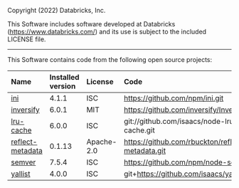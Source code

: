 Copyright (2022) Databricks, Inc.

This Software includes software developed at Databricks (https://www.databricks.com/) and its use is subject to the included LICENSE file.

---

This Software contains code from the following open source projects:

| Name                                                               | Installed version | License    | Code                                             |
| :----------------------------------------------------------------- | :---------------- | :--------- | :----------------------------------------------- |
| [ini](https://www.npmjs.com/package/ini)                           | 4.1.1             | ISC        | https://github.com/npm/ini.git                   |
| [inversify](https://www.npmjs.com/package/inversify)               | 6.0.1             | MIT        | https://github.com/inversify/InversifyJS.git     |
| [lru-cache](https://www.npmjs.com/package/lru-cache)               | 6.0.0             | ISC        | git://github.com/isaacs/node-lru-cache.git       |
| [reflect-metadata](https://www.npmjs.com/package/reflect-metadata) | 0.1.13            | Apache-2.0 | https://github.com/rbuckton/reflect-metadata.git |
| [semver](https://www.npmjs.com/package/semver)                     | 7.5.4             | ISC        | https://github.com/npm/node-semver.git           |
| [yallist](https://www.npmjs.com/package/yallist)                   | 4.0.0             | ISC        | git+https://github.com/isaacs/yallist.git        |
